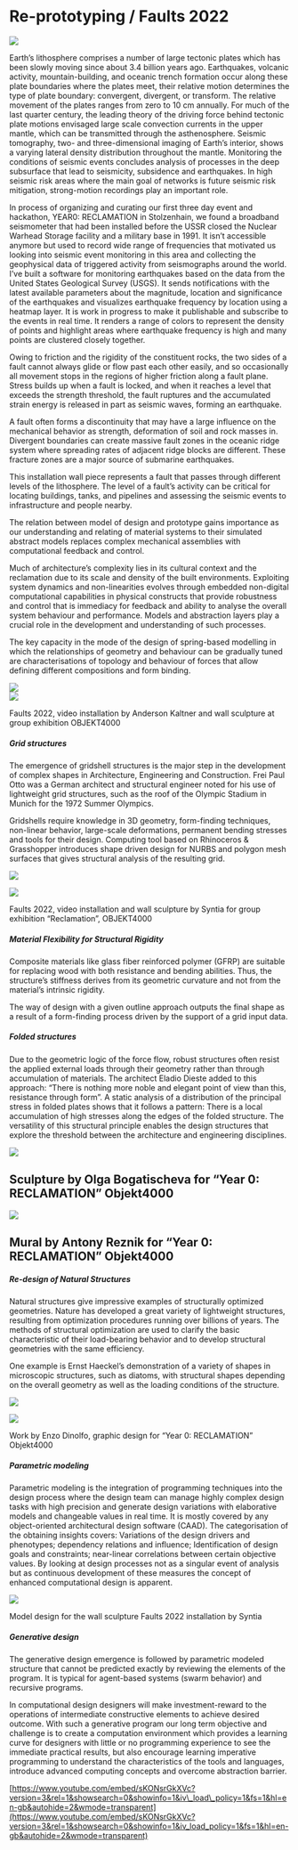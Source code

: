 # **Re-prototyping / Faults 2022**

![](https://images.prismic.io/syntia/debd4ffe-54c1-4435-9edf-b05258588a9a_img_20221001_190122-1.jpg?auto=compress,format)

Earth’s lithosphere comprises a number of large tectonic plates which has been slowly moving since about 3.4 billion years ago. Earthquakes, volcanic activity, mountain-building, and oceanic trench formation occur along these plate boundaries where the plates meet, their relative motion determines the type of plate boundary: convergent, divergent, or transform. The relative movement of the plates ranges from zero to 10 cm annually. For much of the last quarter century, the leading theory of the driving force behind tectonic plate motions envisaged large scale convection currents in the upper mantle, which can be transmitted through the asthenosphere. Seismic tomography, two- and three-dimensional imaging of Earth’s interior, shows a varying lateral density distribution throughout the mantle. Monitoring the conditions of seismic events concludes analysis of processes in the deep subsurface that lead to seismicity, subsidence and earthquakes. In high seismic risk areas where the main goal of networks is future seismic risk mitigation, strong-motion recordings play an important role.

In process of organizing and curating our first three day event and hackathon, YEAR0: RECLAMATION in Stolzenhain, we found a broadband seismometer that had been installed before the USSR closed the Nuclear Warhead Storage facility and a military base in 1991. It isn’t accessible anymore but used to record wide range of frequencies that motivated us looking into seismic event monitoring in this area and collecting the geophysical data of triggered activity from seismographs around the world. I’ve built a software for monitoring earthquakes based on the data from the United States Geological Survey (USGS). It sends notifications with the latest available parameters about the magnitude, location and significance of the earthquakes and visualizes earthquake frequency by location using a heatmap layer. It is work in progress to make it publishable and subscribe to the events in real time. It renders a range of colors to represent the density of points and highlight areas where earthquake frequency is high and many points are clustered closely together.

Owing to friction and the rigidity of the constituent rocks, the two sides of a fault cannot always glide or flow past each other easily, and so occasionally all movement stops in the regions of higher friction along a fault plane. Stress builds up when a fault is locked, and when it reaches a level that exceeds the strength threshold, the fault ruptures and the accumulated strain energy is released in part as seismic waves, forming an earthquake.

A fault often forms a discontinuity that may have a large influence on the mechanical behavior as strength, deformation of soil and rock masses in. Divergent boundaries can create massive fault zones in the oceanic ridge system where spreading rates of adjacent ridge blocks are different. These fracture zones are a major source of submarine earthquakes.

This installation wall piece represents a fault that passes through different levels of the lithosphere. The level of a fault’s activity can be critical for locating buildings, tanks, and pipelines and assessing the seismic events to infrastructure and people nearby.

The relation between model of design and prototype gains importance as our understanding and relating of material systems to their simulated abstract models replaces complex mechanical assemblies with computational feedback and control.

Much of architecture’s complexity lies in its cultural context and the reclamation due to its scale and density of the built environments. Exploiting system dynamics and non-linearities evolves through embedded non-digital computational capabilities in physical constructs that provide robustness and control that is immediacy for feedback and ability to analyse the overall system behaviour and performance. Models and abstraction layers play a crucial role in the development and understanding of such processes.

The key capacity in the mode of the design of spring-based modelling in which the relationships of geometry and behaviour can be gradually tuned are characterisations of topology and behaviour of forces that allow defining different compositions and form binding.

![](https://images.prismic.io/syntia/93778901-00aa-41a3-a00e-cbe41167d8d1_img_20221001_190121.jpg?auto=compress,format)  
![](https://images.prismic.io/syntia/5f8adca8-f280-486c-9565-dd4b99fe0b5c_img_20221001_175744.jpg?auto=compress,format)

Faults 2022, video installation by Anderson Kaltner and wall sculpture at group exhibition OBJEKT4000

##### **Grid structures**

The emergence of gridshell structures is the major step in the development of complex shapes in Architecture, Engineering and Construction. Frei Paul Otto was a German architect and structural engineer noted for his use of lightweight grid structures, such as the roof of the Olympic Stadium in Munich for the 1972 Summer Olympics.

Gridshells require knowledge in 3D geometry, form-finding techniques, non-linear behavior, large-scale deformations, permanent bending stresses and tools for their design. Computing tool based on Rhinoceros & Grasshopper introduces shape driven design for NURBS and polygon mesh surfaces that gives structural analysis of the resulting grid.

![](https://images.prismic.io/syntia/833d8cdf-44e1-4e56-9814-9ca167a03b5b_img_20220930_003556.jpg?auto=compress,format)

![](https://images.prismic.io/syntia/83fe209a-0465-4bc7-833d-ff2da5cc7cb3_308954217_1321351535068036_3825105996655824546_n.jpg?auto=compress,format)

Faults 2022, video installation and wall sculpture by Syntia for group exhibition “Reclamation”, OBJEKT4000

##### **Material Flexibility for Structural Rigidity**

Composite materials like glass fiber reinforced polymer (GFRP) are suitable for replacing wood with both resistance and bending abilities. Thus, the structure’s stiffness derives from its geometric curvature and not from the material’s intrinsic rigidity.

The way of design with a given outline approach outputs the final shape as a result of a form-finding process driven by the support of a grid input data.

##### **Folded structures**

Due to the geometric logic of the force flow, robust structures often resist the applied external loads through their geometry rather than through accumulation of materials. The architect Eladio Dieste added to this approach: “There is nothing more noble and elegant point of view than this, resistance through form”. A static analysis of a distribution of the principal stress in folded plates shows that it follows a pattern: There is a local accumulation of high stresses along the edges of the folded structure. The versatility of this structural principle enables the design structures that explore the threshold between the architecture and engineering disciplines.

![](https://images.prismic.io/syntia/8b023393-68f1-45cd-9c49-e7043ccfbdfb_img_20221001_134719.jpg?auto=compress,format)

## Sculpture by Olga Bogatischeva for “Year 0: RECLAMATION” Objekt4000

![](https://images.prismic.io/syntia/0f825407-9287-487a-8df4-3a02ebe094e9_img_20221001_000118.jpg?auto=compress,format)

## Mural by Antony Reznik for “Year 0: RECLAMATION” Objekt4000

##### **Re-design of Natural Structures**

Natural structures give impressive examples of structurally optimized geometries. Nature has developed a great variety of lightweight structures, resulting from optimization procedures running over billions of years. The methods of structural optimization are used to clarify the basic characteristic of their load-bearing behavior and to develop structural geometries with the same efficiency.

One example is Ernst Haeckel’s demonstration of a variety of shapes in microscopic structures, such as diatoms, with structural shapes depending on the overall geometry as well as the loading conditions of the structure.

![](https://images.prismic.io/syntia/0b27288c-aed9-4495-9160-012519e539ab_objkt4000-v2-page-0011.jpg?auto=compress,format)

![](https://images.prismic.io/syntia/a525abf2-8497-416f-9070-5a06d6773f01_objkt4000-v2-1.jpg?auto=compress,format)

Work by Enzo Dinolfo, graphic design for “Year 0: RECLAMATION” Objekt4000

##### **Parametric modeling**

Parametric modeling is the integration of programming techniques into the design process where the design team can manage highly complex design tasks with high precision and generate design variations with elaborative models and changeable values in real time. It is mostly covered by any object-oriented architectural design software (CAAD). The categorisation of the obtaining insights covers: Variations of the design drivers and phenotypes; dependency relations and influence; Identification of design goals and constraints; near-linear correlations between certain objective values. By looking at design processes not as a singular event of analysis but as continuous development of these measures the concept of enhanced computational design is apparent.

![](https://images.prismic.io/syntia/d50a6d7a-fbb9-4644-8f8a-f412c4d61ff7_screenshot-2022-09-25-170124.png?auto=compress,format)

Model design for the wall sculpture Faults 2022 installation by Syntia

##### **Generative design**

The generative design emergence is followed by parametric modeled structure that cannot be predicted exactly by reviewing the elements of the program. It is typical for agent-based systems (swarm behavior) and recursive programs.

In computational design designers will make investment-reward to the operations of intermediate constructive elements to achieve desired outcome. With such a generative program our long term objective and challenge is to create a computation environment which provides a learning curve for designers with little or no programming experience to see the immediate practical results, but also encourage learning imperative programming to understand the characteristics of the tools and languages, introduce advanced computing concepts and overcome abstraction barrier.

[https://www.youtube.com/embed/sKONsrGkXVc?version=3&rel=1&showsearch=0&showinfo=1&iv\_load\_policy=1&fs=1&hl=en-gb&autohide=2&wmode=transparent](https://www.youtube.com/embed/sKONsrGkXVc?version=3&rel=1&showsearch=0&showinfo=1&iv_load_policy=1&fs=1&hl=en-gb&autohide=2&wmode=transparent)